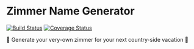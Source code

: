 # Zimmer Name Generator

[![Build Status](https://travis-ci.org/yotambarzilay/zimmer.svg?branch=master)](https://travis-ci.org/yotambarzilay/zimmer)
[![Coverage Status](https://coveralls.io/repos/github/yotambarzilay/zimmer/badge.svg?branch=master)](https://coveralls.io/github/yotambarzilay/zimmer?branch=master)

:house_with_garden: Generate your very-own zimmer for your next country-side vacation :house_with_garden: 
